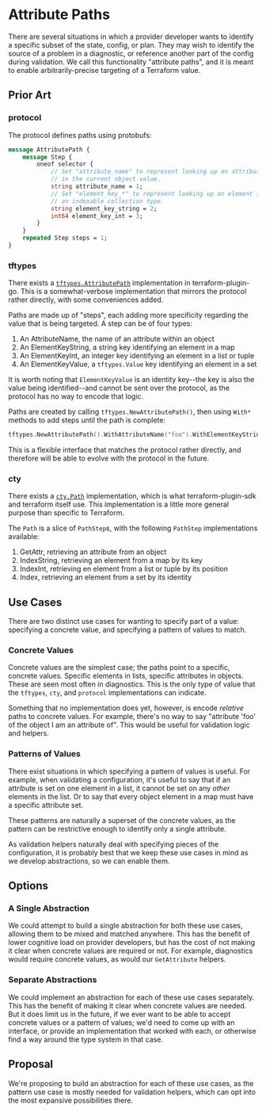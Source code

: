 # Attribute Paths

There are several situations in which a provider developer wants to identify a specific subset of the state, config, or plan. They may wish to identify the source of a problem in a diagnostic, or reference another part of the config during validation. We call this functionality "attribute paths", and it is meant to enable arbitrarily-precise targeting of a Terraform value.

## Prior Art

### protocol

The protocol defines paths using protobufs:

```protobuf
message AttributePath {
    message Step {
        oneof selector {
            // Set "attribute_name" to represent looking up an attribute
            // in the current object value.
            string attribute_name = 1;
            // Set "element_key_*" to represent looking up an element in
            // an indexable collection type.
            string element_key_string = 2;
            int64 element_key_int = 3;
        }
    }
    repeated Step steps = 1;
}
```

### tftypes

There exists a [`tftypes.AttributePath`](https://pkg.go.dev/github.com/hashicorp/terraform-plugin-go/tftypes#AttributePath) implementation in terraform-plugin-go. This is a somewhat-verbose implementation that mirrors the protocol rather directly, with some conveniences added.

Paths are made up of "steps", each adding more specificity regarding the value that is being targeted. A step can be of four types:

1. An AttributeName, the name of an attribute within an object
2. An ElementKeyString, a string key identifying an element in a map
3. An ElementKeyInt, an integer key identifying an element in a list or tuple
4. An ElementKeyValue, a `tftypes.Value` key identifying an element in a set

It is worth noting that `ElementKeyValue` is an identity key--the key is also the value being identified--and cannot be sent over the protocol, as the protocol has no way to encode that logic.

Paths are created by calling `tftypes.NewAttributePath()`, then using `With*` methods to add steps until the path is complete:

```go
tftypes.NewAttributePath().WithAttributeName("foo").WithElementKeyString("bar").WithElementKeyInt(1)
```

This is a flexible interface that matches the protocol rather directly, and therefore will be able to evolve with the protocol in the future.

### cty

There exists a [`cty.Path`](https://pkg.go.dev/github.com/zclconf/go-cty/cty#Path) implementation, which is what terraform-plugin-sdk and terraform itself use. This implementation is a little more general purpose than specific to Terraform.

The `Path` is a slice of `PathStep`s, with the following `PathStep` implementations available:

1. GetAttr, retrieving an attribute from an object
2. IndexString, retrieving an element from a map by its key
3. IndexInt, retrieving en element from a list or tuple by its position
4. Index, retrieving an element from a set by its identity

## Use Cases

There are two distinct use cases for wanting to specify part of a value: specifying a concrete value, and specifying a pattern of values to match.

### Concrete Values

Concrete values are the simplest case; the paths point to a specific, concrete values. Specific elements in lists, specific attributes in objects. These are seen most often in diagnostics. This is the only type of value that the `tftypes`, `cty`, and `protocol` implementations can indicate.

Something that no implementation does yet, however, is encode _relative_ paths to concrete values. For example, there's no way to say "attribute 'foo' of the object I am an attribute of". This would be useful for validation logic and helpers.

### Patterns of Values

There exist situations in which specifying a pattern of values is useful. For example, when validating a configuration, it's useful to say that if an attribute is set on one element in a list, it cannot be set on any _other_ elements in the list. Or to say that every object element in a map must have a specific attribute set.

These patterns are naturally a superset of the concrete values, as the pattern can be restrictive enough to identify only a single attribute.

As validation helpers naturally deal with specifying pieces of the configuration, it is probably best that we keep these use cases in mind as we develop abstractions, so we can enable them.

## Options

### A Single Abstraction

We could attempt to build a single abstraction for both these use cases, allowing them to be mixed and matched anywhere. This has the benefit of lower cognitive load on provider developers, but has the cost of not making it clear when concrete values are required or not. For example, diagnostics would require concrete values, as would our `GetAttribute` helpers.

### Separate Abstractions

We could implement an abstraction for each of these use cases separately. This has the benefit of making it clear when concrete values are needed. But it does limit us in the future, if we ever want to be able to accept concrete values or a pattern of values; we'd need to come up with an interface, or provide an implementation that worked with each, or otherwise find a way around the type system in that case.

## Proposal

We're proposing to build an abstraction for each of these use cases, as the pattern use case is mostly needed for validation helpers, which can opt into the most expansive possibilities there.
